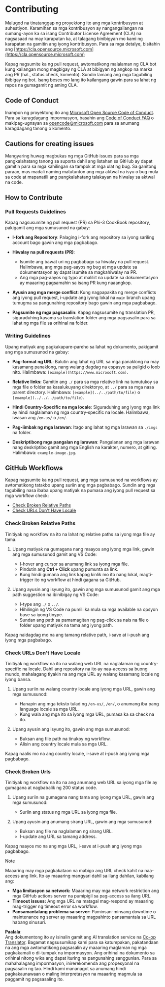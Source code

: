 <!--
CO_OP_TRANSLATOR_METADATA:
{
  "original_hash": "90d0d072cf26ccc1f271a580d3e45d70",
  "translation_date": "2025-07-09T18:38:29+00:00",
  "source_file": "CONTRIBUTING.md",
  "language_code": "tl"
}
-->
# Contributing

Malugod na tinatanggap ng proyektong ito ang mga kontribusyon at suhestiyon. Karamihan sa mga kontribusyon ay nangangailangan na sumang-ayon ka sa isang Contributor License Agreement (CLA) na nagsasaad na may karapatan ka, at talagang binibigyan mo kami ng karapatan na gamitin ang iyong kontribusyon. Para sa mga detalye, bisitahin ang [https://cla.opensource.microsoft.com](https://cla.opensource.microsoft.com)

Kapag nagsumite ka ng pull request, awtomatikong malalaman ng CLA bot kung kailangan mong magbigay ng CLA at bibigyan ng angkop na marka ang PR (hal., status check, komento). Sundin lamang ang mga tagubiling ibibigay ng bot. Isang beses mo lang ito kailangang gawin para sa lahat ng repos na gumagamit ng aming CLA.

## Code of Conduct

Inampon ng proyektong ito ang [Microsoft Open Source Code of Conduct](https://opensource.microsoft.com/codeofconduct/).  
Para sa karagdagang impormasyon, basahin ang [Code of Conduct FAQ](https://opensource.microsoft.com/codeofconduct/faq/) o makipag-ugnayan sa [opencode@microsoft.com](mailto:opencode@microsoft.com) para sa anumang karagdagang tanong o komento.

## Cautions for creating issues

Mangyaring huwag magbukas ng mga GitHub issues para sa mga pangkalahatang tanong sa suporta dahil ang listahan sa GitHub ay dapat gamitin para sa mga kahilingan sa tampok at mga ulat ng bug. Sa ganitong paraan, mas madali naming matutunton ang mga aktwal na isyu o bug mula sa code at mapanatili ang pangkalahatang talakayan na hiwalay sa aktwal na code.

## How to Contribute

### Pull Requests Guidelines

Kapag nagsusumite ng pull request (PR) sa Phi-3 CookBook repository, pakigamit ang mga sumusunod na gabay:

- **I-fork ang Repository**: Palaging i-fork ang repository sa iyong sariling account bago gawin ang mga pagbabago.

- **Hiwalay na pull requests (PR)**:
  - Isumite ang bawat uri ng pagbabago sa hiwalay na pull request. Halimbawa, ang mga pag-aayos ng bug at mga update sa dokumentasyon ay dapat isumite sa magkahiwalay na PR.
  - Ang mga pag-aayos ng typo at maliliit na update sa dokumentasyon ay maaaring pagsamahin sa isang PR kung naaangkop.

- **Ayusin ang mga merge conflict**: Kung nagpapakita ng merge conflicts ang iyong pull request, i-update ang iyong lokal na `main` branch upang tumugma sa pangunahing repository bago gawin ang mga pagbabago.

- **Pagsumite ng mga pagsasalin**: Kapag nagsusumite ng translation PR, siguraduhing kasama sa translation folder ang mga pagsasalin para sa lahat ng mga file sa orihinal na folder.

### Writing Guidelines

Upang matiyak ang pagkakapare-pareho sa lahat ng dokumento, pakigamit ang mga sumusunod na gabay:

- **Pag-format ng URL**: Balutin ang lahat ng URL sa mga panaklong na may kasamang panaklong, nang walang dagdag na espasyo sa paligid o loob nito. Halimbawa: `[example](https://www.microsoft.com)`.

- **Relative links**: Gamitin ang `./` para sa mga relative link na tumutukoy sa mga file o folder sa kasalukuyang direktoryo, at `../` para sa mga nasa parent directory. Halimbawa: `[example](../../path/to/file)` o `[example](../../../path/to/file)`.

- **Hindi Country-Specific na mga locale**: Siguraduhing ang iyong mga link ay hindi naglalaman ng mga country-specific na locale. Halimbawa, iwasan ang `/en-us/` o `/en/`.

- **Pag-iimbak ng mga larawan**: Itago ang lahat ng mga larawan sa `./imgs` na folder.

- **Deskriptibong mga pangalan ng larawan**: Pangalanan ang mga larawan nang deskriptibo gamit ang mga English na karakter, numero, at gitling. Halimbawa: `example-image.jpg`.

## GitHub Workflows

Kapag nagsumite ka ng pull request, ang mga sumusunod na workflows ay awtomatikong tatakbo upang suriin ang mga pagbabago. Sundin ang mga tagubiling nasa ibaba upang matiyak na pumasa ang iyong pull request sa mga workflow check:

- [Check Broken Relative Paths](../..)
- [Check URLs Don't Have Locale](../..)

### Check Broken Relative Paths

Tinitiyak ng workflow na ito na lahat ng relative paths sa iyong mga file ay tama.

1. Upang matiyak na gumagana nang maayos ang iyong mga link, gawin ang mga sumusunod gamit ang VS Code:
    - I-hover ang cursor sa anumang link sa iyong mga file.
    - Pindutin ang **Ctrl + Click** upang pumunta sa link.
    - Kung hindi gumana ang link kapag kinlik mo ito nang lokal, magti-trigger ito ng workflow at hindi gagana sa GitHub.

1. Upang ayusin ang isyung ito, gawin ang mga sumusunod gamit ang mga path suggestion na ibinibigay ng VS Code:
    - I-type ang `./` o `../`.
    - Hihilingin ng VS Code na pumili ka mula sa mga available na opsyon base sa iyong tinype.
    - Sundan ang path sa pamamagitan ng pag-click sa nais na file o folder upang matiyak na tama ang iyong path.

Kapag naidagdag mo na ang tamang relative path, i-save at i-push ang iyong mga pagbabago.

### Check URLs Don't Have Locale

Tinitiyak ng workflow na ito na walang web URL na naglalaman ng country-specific na locale. Dahil ang repository na ito ay naa-access sa buong mundo, mahalagang tiyakin na ang mga URL ay walang kasamang locale ng iyong bansa.

1. Upang suriin na walang country locale ang iyong mga URL, gawin ang mga sumusunod:

    - Hanapin ang mga teksto tulad ng `/en-us/`, `/en/`, o anumang iba pang language locale sa mga URL.
    - Kung wala ang mga ito sa iyong mga URL, pumasa ka sa check na ito.

1. Upang ayusin ang isyung ito, gawin ang mga sumusunod:
    - Buksan ang file path na tinukoy ng workflow.
    - Alisin ang country locale mula sa mga URL.

Kapag naalis mo na ang country locale, i-save at i-push ang iyong mga pagbabago.

### Check Broken Urls

Tinitiyak ng workflow na ito na ang anumang web URL sa iyong mga file ay gumagana at nagbabalik ng 200 status code.

1. Upang suriin na gumagana nang tama ang iyong mga URL, gawin ang mga sumusunod:
    - Suriin ang status ng mga URL sa iyong mga file.

2. Upang ayusin ang anumang sirang URL, gawin ang mga sumusunod:
    - Buksan ang file na naglalaman ng sirang URL.
    - I-update ang URL sa tamang address.

Kapag naayos mo na ang mga URL, i-save at i-push ang iyong mga pagbabago.

> [!NOTE]
>
> Maaaring may mga pagkakataon na mabigo ang URL check kahit na naa-access ang link. Ito ay maaaring mangyari dahil sa ilang dahilan, kabilang ang:
>
> - **Mga limitasyon sa network:** Maaaring may mga network restriction ang mga GitHub actions server na pumipigil sa pag-access sa ilang URL.
> - **Timeout issues:** Ang mga URL na matagal mag-respond ay maaaring mag-trigger ng timeout error sa workflow.
> - **Pansamantalang problema sa server:** Paminsan-minsang downtime o maintenance ng server ay maaaring magpahinto pansamantala sa URL habang sinusuri.

**Paalala**:  
Ang dokumentong ito ay isinalin gamit ang AI translation service na [Co-op Translator](https://github.com/Azure/co-op-translator). Bagamat nagsusumikap kami para sa katumpakan, pakatandaan na ang mga awtomatikong pagsasalin ay maaaring maglaman ng mga pagkakamali o di-tumpak na impormasyon. Ang orihinal na dokumento sa orihinal nitong wika ang dapat ituring na pangunahing sanggunian. Para sa mahahalagang impormasyon, inirerekomenda ang propesyonal na pagsasalin ng tao. Hindi kami mananagot sa anumang hindi pagkakaunawaan o maling interpretasyon na maaaring magmula sa paggamit ng pagsasaling ito.